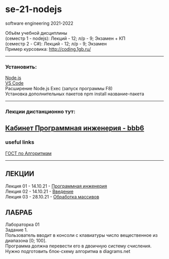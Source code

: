 # se-21-nodejs
software engineering 2021-2022

Объём учебной дисциплины  
(семестр 1 - nodejs): Лекций - 12; л/р - 9; Экзамен + КП  
(семестр 2 - C#): Лекций - 12; л/р - 9; Экзамен    
Пример курсовика: http://coding.1gb.ru/  
  
--- 

### Установить:  
[Node.js](https://nodejs.org/)  
[VS Code](https://code.visualstudio.com/)  
Расширение Node.js Exec (запуск программы F8)  
Установка дополнительных пакетов npm install название-пакета  

---  

### Лекции дистанционно тут:  

[Кабинет Программная инженерия - bbb6](https://bbb6.psaa.ru/b/76k-oto-gpt-xpb)  
--- 

### useful links  
[ГОСТ по Алгоритмам](https://pcoding.ru/gost/GOST_19.701-90_%D0%90%D0%BB%D0%B3%D0%BE%D1%80%D0%B8%D1%82%D0%BC%D1%8B.pdf)  

---  

## ЛЕКЦИИ  

Лекция 01 - 14.10.21 - [Программная инженерия](https://docs.google.com/presentation/d/1fJ3FA3rolKLPQhsjJaUgCpl53H-k6FthlGoa6kzm3bs/edit?usp=sharing)  
Лекция 02 - 14.10.21 - [Введение](https://github.com/permCoding/se-21-nodejs/tree/main/theme-01-io)  
Лекция 03 - 28.10.21 - [Обработка массивов](https://github.com/permCoding/se-21-nodejs/tree/main/theme-02-array)  

## ЛАБРАБ  

Лабораторка 01  
Задание 1.  
Пользователь вводит в консоли с клавиатуры число вещественное из диапазона [0; 100].  
Программа должна перевести его в двоичную систему счисления.  
Нужно подготовить блок-схему алгоритма в diagrams.net  

```txt

```
